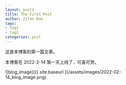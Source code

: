 ```yaml
---
layout: posts
title: The First Post
author: Zifan Hua
tags:
- tag1
- tag2
categories: post
---
```


这是本博客的第一篇文章。

本博客在 2022-2-14 第一天上线了，可喜可贺。

![blog_image]({{ site.baseurl }}/assets/images/2022-02-14_blog_image.png)